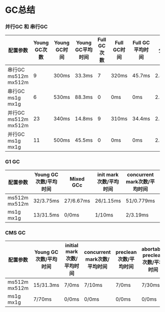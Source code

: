 # GC总结
### 并行GC 和 串行GC
|配置参数|Young GC次数|Young GC时间|Young GC平均时间|Full GC次数|Full GC时间|Full GC平均时间|分配速率|晋升速率|
|--|--|--|--|--|--|--|--|--|
|串行GC ms512m mx512m|9|300ms|33.3ms|7|320ms|45.7ms|2.47gb/sec|405.75gb/sec|
|串行GC ms1g mx1g|6|530ms|88.3ms|0|0ms|0ms|2.61gb/sec|698.1mb/sec|
|并行GC ms512m mx512m|23|340ms|14.8ms|9|310ms|34.4ms|2.22gb/sec|533.26mb/sec|
|并行GC ms1g mx1g|11|500ms|45.5ms|0|0ms|0ms|2.66gb/sec|686.33mb/sec|

### G1 GC
|配置参数|Young GC 次数/平均时间|Mixed GCc|init mark次数/平均时间|concurrent mark次数/平均时间|remark次数/平均时间|Full GC次数/平均时间|分配速率|晋升速率|
|--|--|--|--|--|--|--|--|--|
|ms512m mx512m|32/3.75ms|27/6.67ms|26/1.15ms|51/0.779ms|25/2ms|1/40ms|2.82gb/sec|302.42mb/sec|
|ms1g mx1g|13/31.5ms|0/0ms|1/10ms|2/3.19ms|1/0ms|0/0ms|1.93gb/sec|118.32mb/sec|

### CMS GC
|配置参数|Young GC 次数/平均时间|initial mark次数/平均时间|concurrent mark次数/平均时间|preclean次数/平均时间|abortable preclean次数/平均时间|remark次数/平均时间|concurrent-sweep次数/平均时间|Full GC次数/平均时间|分配速率|晋升速率|
|--|--|--|--|--|--|--|--|--|--|--|
|ms512m mx512m|15/31.3ms|7/0ms|7/10ms|7/0ms|7/30ms|4/0ms|4/0ms|4/46.7ms|1.91gb/sec|494.01.mb/sec|
|ms1g mx1g|7/70ms|0/0ms|0/0ms|0/0ms|0/0ms|0/0ms|0/0ms|0/0ms|2.48gb/sec|713.06.mb/sec|
